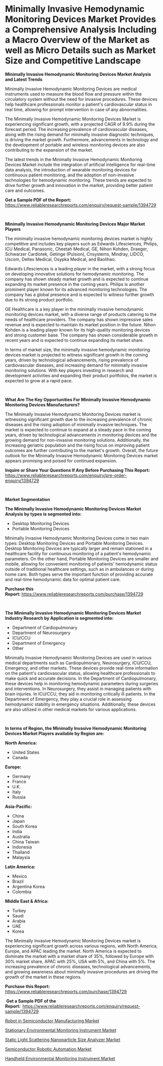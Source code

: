<p><h1>Minimally Invasive Hemodynamic Monitoring Devices Market Provides a Comprehensive Analysis Including a Macro Overview of the Market as well as Micro Details such as Market Size and Competitive Landscape</h1></p><p><strong>Minimally Invasive Hemodynamic Monitoring Devices Market Analysis and Latest Trends</strong></p>
<p><p>Minimally Invasive Hemodynamic Monitoring Devices are medical instruments used to measure the blood flow and pressure within the circulatory system without the need for invasive procedures. These devices help healthcare professionals monitor a patient's cardiovascular status in real time, allowing for prompt intervention in case of any abnormalities.</p><p>The Minimally Invasive Hemodynamic Monitoring Devices Market is experiencing significant growth, with a projected CAGR of 9.9% during the forecast period. The increasing prevalence of cardiovascular diseases, along with the rising demand for minimally invasive diagnostic techniques, is driving the market growth. Furthermore, advancements in technology and the development of portable and wireless monitoring devices are also contributing to the expansion of the market.</p><p>The latest trends in the Minimally Invasive Hemodynamic Monitoring Devices Market include the integration of artificial intelligence for real-time data analysis, the introduction of wearable monitoring devices for continuous patient monitoring, and the adoption of non-invasive technologies for hemodynamic monitoring. These trends are expected to drive further growth and innovation in the market, providing better patient care and outcomes.</p></p>
<p><strong>Get a Sample PDF of the Report:&nbsp;</strong> <a href="https://www.reliableresearchreports.com/enquiry/request-sample/1394729">https://www.reliableresearchreports.com/enquiry/request-sample/1394729</a></p>
<p>&nbsp;</p>
<p><strong>Minimally Invasive Hemodynamic Monitoring Devices Major Market Players</strong></p>
<p><p>The minimally invasive hemodynamic monitoring devices market is highly competitive and includes key players such as Edwards Lifesciences, Philips, ICU Medical, Panasonic, Cheetah Medical, GE, Nihon Kohden, Draeger, Schwarzer Cardiotek, Getinge (Pulsion), Cnsystems, Mindray, LIDCO, Uscom, Deltex Medical, Osypka Medical, and Baolihao.</p><p>Edwards Lifesciences is a leading player in the market, with a strong focus on developing innovative solutions for hemodynamic monitoring. The company has shown steady market growth and is expected to continue expanding its market presence in the coming years. Philips is another prominent player known for its advanced monitoring technologies. The company has a global presence and is expected to witness further growth due to its strong product portfolio.</p><p>GE Healthcare is a key player in the minimally invasive hemodynamic monitoring devices market, with a diverse range of products catering to the needs of healthcare providers. The company has shown impressive sales revenue and is expected to maintain its market position in the future. Nihon Kohden is a leading player known for its high-quality monitoring devices and strong customer base. The company has shown considerable growth in recent years and is expected to continue expanding its market share.</p><p>In terms of market size, the minimally invasive hemodynamic monitoring devices market is projected to witness significant growth in the coming years, driven by technological advancements, rising prevalence of cardiovascular diseases, and increasing demand for minimally invasive monitoring solutions. With key players investing in research and development activities and expanding their product portfolios, the market is expected to grow at a rapid pace.</p></p>
<p>&nbsp;</p>
<p><strong>What Are The Key Opportunities For Minimally Invasive Hemodynamic Monitoring Devices Manufacturers?</strong></p>
<p><p>The Minimally Invasive Hemodynamic Monitoring Devices market is witnessing significant growth due to the increasing prevalence of chronic diseases and the rising adoption of minimally invasive techniques. The market is expected to continue to expand at a steady pace in the coming years, driven by technological advancements in monitoring devices and the growing demand for non-invasive monitoring solutions. Additionally, the increasing geriatric population and the rising focus on improving patient outcomes are further contributing to the market's growth. Overall, the future outlook for the Minimally Invasive Hemodynamic Monitoring Devices market appears promising and poised for continued expansion.</p></p>
<p><strong>Inquire or Share Your Questions If Any Before Purchasing This Report:</strong> <a href="https://www.reliableresearchreports.com/enquiry/pre-order-enquiry/1394729">https://www.reliableresearchreports.com/enquiry/pre-order-enquiry/1394729</a></p>
<p>&nbsp;</p>
<p><strong>Market Segmentation</strong></p>
<p><strong>The Minimally Invasive Hemodynamic Monitoring Devices Market Analysis by types is segmented into:</strong></p>
<p><ul><li>Desktop Monitoring Devices</li><li>Portable Monitoring Devices</li></ul></p>
<p><p>Minimally Invasive Hemodynamic Monitoring Devices come in two main types: Desktop Monitoring Devices and Portable Monitoring Devices. Desktop Monitoring Devices are typically larger and remain stationed in a healthcare facility for continuous monitoring of a patient's hemodynamic parameters. On the other hand, Portable Monitoring Devices are smaller and mobile, allowing for convenient monitoring of patients' hemodynamic status outside of traditional healthcare settings, such as in ambulances or during home care. Both types serve the important function of providing accurate and real-time hemodynamic data for optimal patient care.</p></p>
<p><strong>Purchase this Report:&nbsp;</strong><a href="https://www.reliableresearchreports.com/purchase/1394729">https://www.reliableresearchreports.com/purchase/1394729</a></p>
<p>&nbsp;</p>
<p><strong>The Minimally Invasive Hemodynamic Monitoring Devices Market Industry Research by Application is segmented into:</strong></p>
<p><ul><li>Department of Cardiopulmonary</li><li>Department of Neurosurgery</li><li>ICU/CCU</li><li>Department of Emergency</li><li>Other</li></ul></p>
<p><p>Minimally Invasive Hemodynamic Monitoring Devices are used in various medical departments such as Cardiopulmonary, Neurosurgery, ICU/CCU, Emergency, and other markets. These devices provide real-time information on the patient's cardiovascular status, allowing healthcare professionals to make quick and accurate decisions. In the Department of Cardiopulmonary, these devices help in monitoring hemodynamic parameters during surgeries and interventions. In Neurosurgery, they assist in managing patients with brain injuries. In ICU/CCU, they aid in monitoring critically ill patients. In the Department of Emergency, they play a crucial role in assessing hemodynamic stability in emergency situations. Additionally, these devices are also utilized in other medical markets for various applications.</p></p>
<p>&nbsp;</p>
<p><strong>In terms of Region, the Minimally Invasive Hemodynamic Monitoring Devices Market Players available by Region are:</strong></p>
<p>
    <p> <strong> North America: </strong>
        <ul>
            <li>United States</li>
            <li>Canada</li>
        </ul>
        </p> 
    <p> <strong> Europe: </strong>
        <ul>
            <li>Germany</li>
            <li>France</li>
            <li>U.K.</li>
            <li>Italy</li>
            <li>Russia</li>
        </ul>
        </p> 
    <p> <strong> Asia-Pacific: </strong>
        <ul>
            <li>China</li>
            <li>Japan</li>
            <li>South Korea</li>
            <li>India</li>
            <li>Australia</li>
            <li>China Taiwan</li>
            <li>Indonesia</li>
            <li>Thailand</li>
            <li>Malaysia</li>
        </ul>
        </p> 
    <p> <strong> Latin America: </strong>
        <ul>
            <li>Mexico</li>
            <li>Brazil</li>
            <li>Argentina Korea</li>
            <li>Colombia</li>
        </ul>
        </p> 
    <p> <strong> Middle East & Africa: </strong>
        <ul>
            <li>Turkey</li>
            <li>Saudi</li>
            <li>Arabia</li>
            <li>UAE</li>
            <li>Korea</li>
        </ul>
    </p>
    </p>
<p><p>The Minimally Invasive Hemodynamic Monitoring Devices market is experiencing significant growth across various regions, with North America, Europe, and APAC leading the market. North America is expected to dominate the market with a market share of 35%, followed by Europe with 30% market share, APAC with 25%, USA with 5%, and China with 5%. The increasing prevalence of chronic diseases, technological advancements, and growing awareness about minimally invasive procedures are driving the growth of the market in these regions.</p></p>
<p><strong>Purchase this Report: </strong><a href="https://www.reliableresearchreports.com/purchase/1394729">https://www.reliableresearchreports.com/purchase/1394729</a></p>
<p>&nbsp;<strong>Get a Sample PDF of the Report:&nbsp;&nbsp;</strong><a href="https://www.reliableresearchreports.com/enquiry/request-sample/1394729">https://www.reliableresearchreports.com/enquiry/request-sample/1394729</a></p>
<p><strong></strong></p>
<p><p><a href="https://medium.com/@tyreekhuel2023/robot-in-semiconductor-manufacturing-market-outlook-industry-overview-and-forecast-2024-to-2031-bb5cebcae54e">Robot in Semiconductor Manufacturing Market</a></p><p><a href="https://medium.com/@tyreekhuel2023/stationary-environmental-monitoring-instrument-market-size-cagr-trends-2024-2030-bc5228059ef8">Stationary Environmental Monitoring Instrument Market</a></p><p><a href="https://medium.com/@tyreekhuel2023/static-light-scattering-nanoparticle-size-analyzer-market-comprehensive-assessment-by-type-91650e271580">Static Light Scattering Nanoparticle Size Analyzer Market</a></p><p><a href="https://medium.com/@tyreekhuel2023/semiconductor-robotic-automation-market-analysis-and-sze-forecasted-for-period-from-2024-to-2031-a314bf80a70e">Semiconductor Robotic Automation Market</a></p><p><a href="https://medium.com/@tyreekhuel2023/handheld-environmental-monitoring-instrument-market-analysis-its-cagr-market-segmentation-and-2ed5201e6dbc">Handheld Environmental Monitoring Instrument Market</a></p></p>